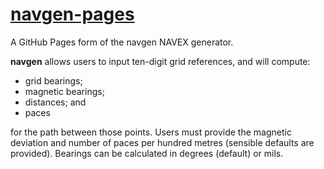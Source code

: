 # [navgen-pages](https://cjs-ac.github.io/navgen-pages/)
A GitHub Pages form of the navgen NAVEX generator.

**navgen** allows users to input ten-digit grid references, and will compute:

* grid bearings;
* magnetic bearings;
* distances; and
* paces

for the path between those points. Users must provide the magnetic deviation and number of paces per hundred metres (sensible defaults are provided). Bearings can be calculated in degrees (default) or mils.
